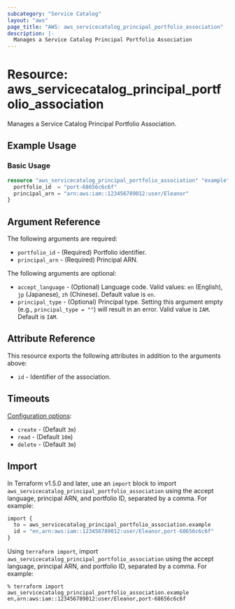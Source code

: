 ```yaml
---
subcategory: "Service Catalog"
layout: "aws"
page_title: "AWS: aws_servicecatalog_principal_portfolio_association"
description: |-
  Manages a Service Catalog Principal Portfolio Association
---
```


# Resource: aws_servicecatalog_principal_portfolio_association

Manages a Service Catalog Principal Portfolio Association.

## Example Usage

### Basic Usage

```terraform
resource "aws_servicecatalog_principal_portfolio_association" "example" {
  portfolio_id  = "port-68656c6c6f"
  principal_arn = "arn:aws:iam::123456789012:user/Eleanor"
}
```

## Argument Reference

The following arguments are required:

* `portfolio_id` - (Required) Portfolio identifier.
* `principal_arn` - (Required) Principal ARN.

The following arguments are optional:

* `accept_language` - (Optional) Language code. Valid values: `en` (English), `jp` (Japanese), `zh` (Chinese). Default value is `en`.
* `principal_type` - (Optional) Principal type. Setting this argument empty (e.g., `principal_type = ""`) will result in an error. Valid value is `IAM`. Default is `IAM`.

## Attribute Reference

This resource exports the following attributes in addition to the arguments above:

* `id` - Identifier of the association.

## Timeouts

[Configuration options](https://developer.hashicorp.com/terraform/language/resources/syntax#operation-timeouts):

- `create` - (Default `3m`)
- `read` - (Default `10m`)
- `delete` - (Default `3m`)

## Import

In Terraform v1.5.0 and later, use an `import` block to import `aws_servicecatalog_principal_portfolio_association` using the accept language, principal ARN, and portfolio ID, separated by a comma. For example:

```terraform
import {
  to = aws_servicecatalog_principal_portfolio_association.example
  id = "en,arn:aws:iam::123456789012:user/Eleanor,port-68656c6c6f"
}
```

Using `terraform import`, import `aws_servicecatalog_principal_portfolio_association` using the accept language, principal ARN, and portfolio ID, separated by a comma. For example:

```console
% terraform import aws_servicecatalog_principal_portfolio_association.example en,arn:aws:iam::123456789012:user/Eleanor,port-68656c6c6f
```
